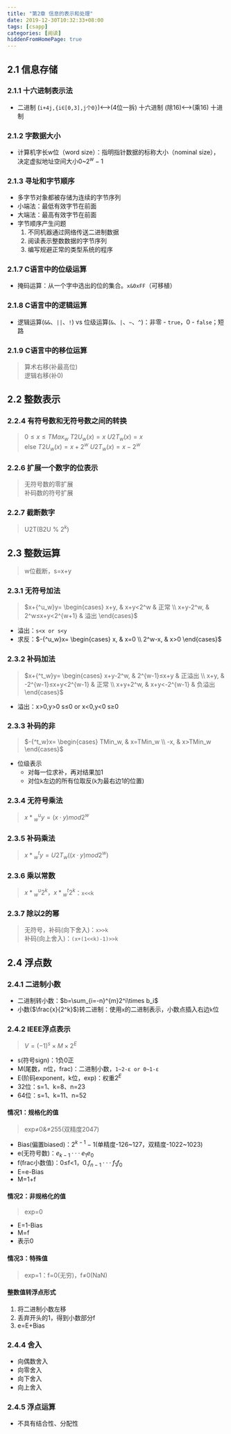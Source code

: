 ```yaml
---
title: "第2章 信息的表示和处理"
date: 2019-12-30T10:32:33+08:00
tags: [csapp]
categories: [阅读]
hiddenFromHomePage: true
---
```


## 2.1 信息存储
### 2.1.1 十六进制表示法
- 二进制 (`i+4j,{i∈[0,3],j个0}`)<——>(4位一拆) 十六进制 (除16)<——>(乘16) 十进制
### 2.1.2 字数据大小
- 计算机字长w位（word size）：指明指针数据的标称大小（nominal size），
决定虚拟地址空间大小0~$2^{w}-1$
### 2.1.3 寻址和字节顺序
- 多字节对象都被存储为连续的字节序列
- 小端法：最低有效字节在前面
- 大端法：最高有效字节在前面
- 字节顺序产生问题
  1. 不同机器通过网络传送二进制数据
  2. 阅读表示整数数据的字节序列
  3. 编写规避正常的类型系统的程序
### 2.1.7 C语言中的位级运算
- 掩码运算：从一个字中选出的位的集合。`x&0xFF`（可移植）
### 2.1.8 C语言中的逻辑运算
- 逻辑运算(`&&`、`||`、`!`) vs 位级运算(`&`、`|`、`~`、`^`)：非零 - `true`，0 - `false`；短路
### 2.1.9 C语言中的移位运算
>算术右移(补最高位)  
逻辑右移(补0)

## 2.2 整数表示
### 2.2.4 有符号数和无符号数之间的转换
> $0≤x≤TMax_w$ $T2U_w(x)=x$ $U2T_w(x)=x$  
 else $T2U_w(x)=x+2^w$ $U2T_w(x)=x-2^w$
### 2.2.6 扩展一个数字的位表示
>无符号数的零扩展  
补码数的符号扩展
### 2.2.7 截断数字
>U2T(B2U % $2^k$)

## 2.3 整数运算
>w位截断，s=x+y
### 2.3.1 无符号加法
>$x+{^u_w}y=
\begin{cases}
x+y, & x+y<2^w & 正常 \\ 
x+y-2^w, & 2^w≤x+y<2^{w+1} & 溢出
\end{cases}$
- 溢出：`s<x or s<y`
- 求反：$-{^u_w}x=
\begin{cases}
x, & x=0 \\ 
2^w-x, & x>0
\end{cases}$
### 2.3.2 补码加法
>$x+{^t_w}y=
\begin{cases}
x+y-2^w, & 2^{w-1}≤x+y & 正溢出 \\ 
x+y, & -2^{w-1}≤x+y<2^{w-1} & 正常 \\ 
x+y+2^w, & x+y<-2^{w-1} & 负溢出
\end{cases}$
- 溢出：x>0,y>0 s≤0 or x<0,y<0 s≥0
### 2.3.3 补码的非
>$-{^t_w}x=
\begin{cases}
TMin_w, & x=TMin_w \\ 
-x, & x>TMin_w
\end{cases}$
- 位级表示
  - 对每一位求补，再对结果加1
  - 对位`k`左边的所有位取反(`k`为最右边1的位置)
### 2.3.4 无符号乘法
>$x*{^u_w}y=(x·y)mod 2^w$
### 2.3.5 补码乘法
>$x*{^t_w}y=U2T_w((x·y)mod 2^w)$
### 2.3.6 乘以常数
>$x*{^u_w}2^k，x*{^t_w}2^k$：`x<<k`
### 2.3.7 除以2的幂
>无符号，补码(向下舍入)：`x>>k`  
补码(向上舍入)：`(x+(1<<k)-1)>>k`

## 2.4 浮点数
### 2.4.1 二进制小数
- 二进制转小数：$b=\sum_{i=-n}^{m}2^i\times b_i$
- 小数($\frac{x}{2^k}$)转二进制：使用`x`的二进制表示，小数点插入右边`k`位
### 2.4.2 IEEE浮点表示
>$V=(-1)^s\times M\times 2^E$
- s(符号sign)：1负0正
- M(尾数，n位，frac)：二进制小数，`1~2-ε or 0~1-ε`
- E(阶码exponent，k位，exp)：权重$2^E$
- 32位：s=1、k=8、n=23
- 64位：s=1、k=11、n=52
#### 情况1：规格化的值
>exp≠0&≠255(双精度2047)
- Bias(偏置biased)：$2^{k-1}-1$(单精度-126~127，双精度-1022~1023)
- e(无符号数)：$e_{k-1}···e_1e_0$
- f(frac小数值)：0≤f<1，$0.f_{n-1}···f_1f_0$
- E=e-Bias
- M=1+f
#### 情况2：非规格化的值
>exp=0
- E=1-Bias
- M=f
- 表示0
#### 情况3：特殊值
>exp=1：f=0(无穷)，f≠0(NaN)
#### 整数值转浮点形式
1. 将二进制小数左移
2. 丢弃开头的1，得到小数部分f
3. e=E+Bias
### 2.4.4 舍入
- 向偶数舍入
- 向零舍入
- 向下舍入
- 向上舍入
### 2.4.5 浮点运算
- 不具有结合性、分配性